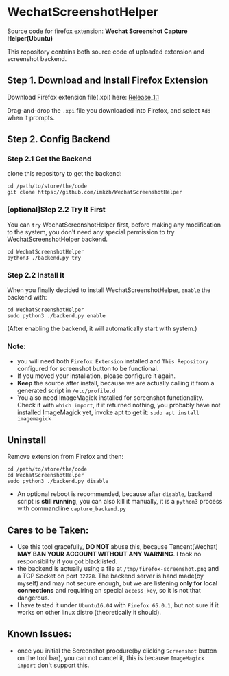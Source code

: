 # WechatScreenshotHelper

Source code for firefox extension: **Wechat Screenshot Capture Helper(Ubuntu)**

This repository contains both source code of uploaded extension and screenshot backend.

## Step 1. Download and Install Firefox Extension
Download Firefox extension file(.xpi) here: [Release_1.1](https://github.com/imkzh/WechatScreenshotHelper/releases/tag/r1.1)

Drag-and-drop the `.xpi` file you downloaded into Firefox, and select `Add` when it prompts.

## Step 2. Config Backend

### Step 2.1 Get the Backend

clone this repository to get the backend:

    cd /path/to/store/the/code
    git clone https://github.com/imkzh/WechatScreenshotHelper

### [optional]Step 2.2 Try It First

You can `try` WechatScreenshotHelper first, before making any modification to the system, you don't need any special permission to try WechatScreenshotHelper backend.

    cd WechatScreenshotHelper
    python3 ./backend.py try

### Step 2.2 Install It

When you finally decided to install WechatScreenshotHelper, `enable` the backend with:

    cd WechatScreenshotHelper
    sudo python3 ./backend.py enable


(After enabling the backend, it will automatically start with system.)

### Note: 

* you will need both `Firefox Extension` installed and `This Repository` configured for screenshot button to be functional.
* If you moved your installation, please configure it again.
* **Keep** the source after install, because we are actually calling it from a generated script in `/etc/profile.d`
* You also need ImageMagick installed for screenshot functionality. Check it with `which import`, if it returned nothing, you probably have not installed ImageMagick yet, invoke apt to get it: `sudo apt install imagemagick`

## Uninstall

Remove extension from Firefox and then:

    cd /path/to/store/the/code
    cd WechatScreenshotHelper
    sudo python3 ./backend.py disable


* An optional reboot is recommended, because after `disable`, backend script is **still running**, you can also kill it manually, it is a `python3` process with commandline `capture_backend.py`

## Cares to be Taken:

* Use this tool gracefully, **DO NOT** abuse this, because Tencent(Wechat) **MAY BAN YOUR ACCOUNT WITHOUT ANY WARNING**. I took no responsibility if you got blacklisted.
* the backend is actually using a file at `/tmp/firefox-screenshot.png` and a TCP Socket on port `32728`. The backend server is hand made(by myself) and may not secure enough, but we are listening **only for local connections** and requiring an special `access_key`, so it is not that dangerous.
* I have tested it under `Ubuntu16.04` with `Firefox 65.0.1`, but not sure if it works on other linux distro (theoretically it should).

## Known Issues:

* once you initial the Screenshot procdure(by clicking `Screenshot` button on the tool bar), you can not cancel it, this is because `ImageMagick import` don't support this.

